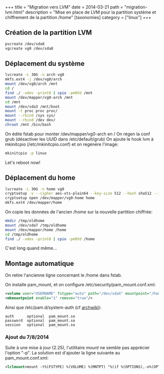 +++
title = "Migration vers LVM"
date = 2014-03-21
path = "migration-lvm.html"
description = "Mise en place de LVM pour la partition système et chiffrement de la partition /home"
[taxonomies]
category = ["linux"]
+++

## Création de la partition LVM

```bash
pvcreate /dev/sda8
vgcreate vg0 /dev/sda8
```

## Déplacement du système

```bash
lvcreate -L 30G -n arch vg0
mkfs.ext4 -j /dev/vg0/arch
mount /dev/vg0/arch /mnt
cd /
find ./ -xdev -print0 | cpio -pm0Vd /mnt
mount /dev/mapper/vg0-arch /mnt
cd /mnt
mount /dev/sda3 /mnt/boot
mount -t proc proc proc/
mount --rbind /sys sys/
mount --rbind /dev dev/
chroot /mnt /bin/bash
```

On édite fstab pour monter /dev/mapper/vg0-arch en /
On régen la conf grub (désactiver les UUID dans /etc/default/grub)
On ajoute le hook lvm à mkinitcpio (/etc/mkinitcpio.conf)
et on regénère l'image:

```bash
mkinitcpio -p linux
```

Let's reboot now!

## Déplacement du home

```bash
lvcreate -L 30G -n home vg0
cryptsetup -v --cipher aes-xts-plain64 --key-size 512 --hash sha512 --iter-time 5000 --use-random luksFormat /dev/mapper/vg0-home
cryptsetup open /dev/mapper/vg0-home home
mkfs.ext4 /dev/mapper/home
```

On copie les données de l'ancien /home sur la nouvelle partition chiffrée:

```bash
mkdir /tmp/oldhome
mount /dev/sda7 /tmp/oldhome
mount /dev/mapper/home /home
cd /tmp/oldhome
find ./ -xdev -print0 | cpio -pm0Vd /home
```

C'est long quand même...

## Montage automatique

On retire l'ancienne ligne concernant le /home dans fstab.

On installe pam_mount, et on configure /etc/security/pam_mount.conf.xml:

```xml
<volume user="USERNAME" fstype="auto" path="/dev/sdaX" mountpoint="/home" options="fsck,noatime" />
<mkmountpoint enable="1" remove="true"/>
```

Ainsi que /etc/pam.d/system-auth (cf [archwiki](https://wiki.archlinux.org/index.php/Pam_mount)):

    auth      optional  pam_mount.so
    password  optional  pam_mount.so
    session   optional  pam_mount.so

### Ajout du 7/8/2014

Suite à une mise à jour (2.25), l'utilitaire _mount_ ne semble pas apprécier l'option "-p".
La solution est d'ajouter la ligne suivante au pam_mount.conf.xml:

```xml
<lclmount>mount -t%(FSTYPE) %(VOLUME) %(MNTPT) "%(if %(OPTIONS),-o%(OPTIONS))"</lclmount>
```
